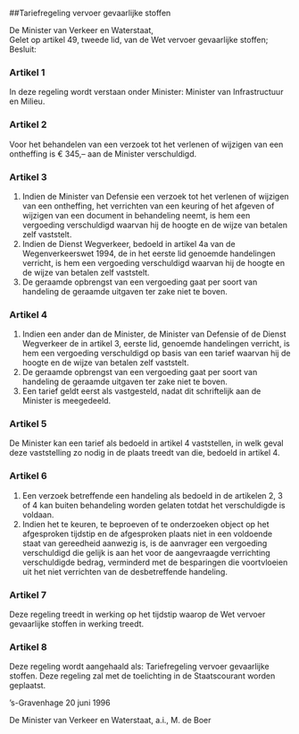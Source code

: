 <meta http-equiv='Content-Type' content='text/html; charset=utf-8' />

##Tariefregeling vervoer gevaarlijke stoffen

De Minister van Verkeer en Waterstaat,  
Gelet op artikel 49, tweede lid, van de Wet vervoer gevaarlijke stoffen;
Besluit:     

### Artikel  1  

In deze regeling wordt verstaan onder Minister: Minister van Infrastructuur en Milieu.  

### Artikel  2  

Voor het behandelen van een verzoek tot het verlenen of wijzigen van een ontheffing is € 345,– aan de Minister verschuldigd. 

### Artikel  3  

1.   Indien de Minister van Defensie een verzoek tot het verlenen of wijzigen van een ontheffing, het verrichten van een keuring of het afgeven of wijzigen van een document in behandeling neemt, is hem een vergoeding verschuldigd waarvan hij de hoogte en de wijze van betalen zelf vaststelt.   
2.   Indien de Dienst Wegverkeer, bedoeld in artikel 4a van de Wegenverkeerswet 1994, de in het eerste lid genoemde handelingen verricht, is hem een vergoeding verschuldigd waarvan hij de hoogte en de wijze van betalen zelf vaststelt.   
3.  De geraamde opbrengst van een vergoeding gaat per soort van handeling de geraamde uitgaven ter zake niet te boven.   

### Artikel  4  

1.  Indien een ander dan de Minister, de Minister van Defensie of de Dienst Wegverkeer de in artikel 3, eerste lid, genoemde handelingen verricht, is hem een vergoeding verschuldigd op basis van een tarief waarvan hij de hoogte en de wijze van betalen zelf vaststelt.   
2.  De geraamde opbrengst van een vergoeding gaat per soort van handeling de geraamde uitgaven ter zake niet te boven.   
3.  Een tarief geldt eerst als vastgesteld, nadat dit schriftelijk aan de Minister is meegedeeld.   

### Artikel  5  

De Minister kan een tarief als bedoeld in artikel 4 vaststellen, in welk geval deze vaststelling zo nodig in de plaats treedt van die, bedoeld in artikel 4.  

### Artikel  6  

1.  Een verzoek betreffende een handeling als bedoeld in de artikelen 2, 3 of 4 kan buiten behandeling worden gelaten totdat het verschuldigde is voldaan.   
2.  Indien het te keuren, te beproeven of te onderzoeken object op het afgesproken tijdstip en de afgesproken plaats niet in een voldoende staat van gereedheid aanwezig is, is de aanvrager een vergoeding verschuldigd die gelijk is aan het voor de aangevraagde verrichting verschuldigde bedrag, verminderd met de besparingen die voortvloeien uit het niet verrichten van de desbetreffende handeling.   

### Artikel  7  

Deze regeling treedt in werking op het tijdstip waarop de Wet vervoer gevaarlijke stoffen in werking treedt.  

### Artikel  8  

Deze regeling wordt aangehaald als: Tariefregeling vervoer gevaarlijke stoffen. 
Deze regeling zal met de toelichting in de Staatscourant worden geplaatst.   

’s-Gravenhage 
20 juni 1996    

De 
Minister van Verkeer en Waterstaat, a.i., 
M. de Boer      
